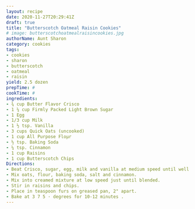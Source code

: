 ```yaml
--- 
layout: recipe 
date: 2020-11-27T20:29:41Z 
draft: true 
title: "Butterscotch Oatmeal Raisin Cookies" 
# image: butterscotchoatmealraisincookies.jpg 
authorName: Aunt Sharon 
category: cookies 
tags: 
- cookies 
- sharon 
- butterscotch 
- oatmeal 
- raisin 
yield: 2.5 dozen 
prepTime: # 
cookTime: # 
ingredients: 
- ¾ cup Butter Flavor Crisco 
- 1 ¼ cup Firmly Packed Light Brown Sugar 
- 1 Egg 
- 1/3 cup Milk 
- 1 ½ tsp. Vanilla 
- 3 cups Quick Oats (uncooked) 
- 1 cup All Purpose Floµr 
- ½ tsp. Baking Soda 
- ¼ tsp. Cinnamon 
- 1 cup Raisins 
- 1 cup Butterscotch Chips 
Directions: 
- Beat Crisco, sugar, egg, milk and vanilla at medium speed until well blended. 
- Mix oats, flour, baking soda, salt and cinnamon. 
- Mix into creamed mixture at low speed just until blended. 
- Stir in raisins and chips. 
- Place in teaspoon furs on greased pan, 2" apart. 
- Bake at 3 7 5 · degrees for 10-12 minutes . 
---
```


